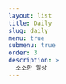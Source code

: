 ```yaml
---
layout: list
title: Daily
slug: daily
menu: true
submenu: true
order: 3
description: >
  소소한 일상
---
```

